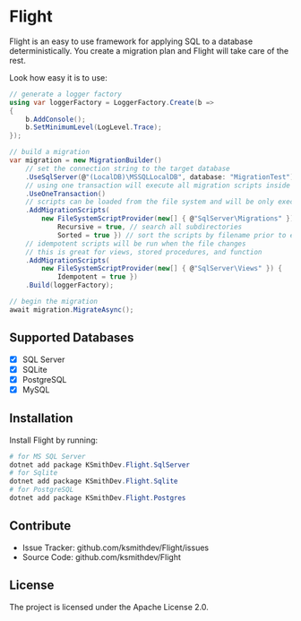 Flight
========

Flight is an easy to use framework for applying SQL to a database deterministically. You create a migration plan and Flight will take care of the rest. 

Look how easy it is to use:

~~~csharp
// generate a logger factory
using var loggerFactory = LoggerFactory.Create(b =>
{
    b.AddConsole();
    b.SetMinimumLevel(LogLevel.Trace);
});

// build a migration
var migration = new MigrationBuilder()
    // set the connection string to the target database
    .UseSqlServer(@"(LocalDB)\MSSQLLocalDB", database: "MigrationTest")
    // using one transaction will execute all migration scripts inside a transaction
    .UseOneTransaction()
    // scripts can be loaded from the file system and will be only executed once
    .AddMigrationScripts(
        new FileSystemScriptProvider(new[] { @"SqlServer\Migrations" }) { 
            Recursive = true, // search all subdirectories 
            Sorted = true }) // sort the scripts by filename prior to execution
    // idempotent scripts will be run when the file changes
    // this is great for views, stored procedures, and function
    .AddMigrationScripts(
        new FileSystemScriptProvider(new[] { @"SqlServer\Views" }) { 
            Idempotent = true })
    .Build(loggerFactory);

// begin the migration
await migration.MigrateAsync();
~~~

Supported Databases
--------

- [x] SQL Server
- [x] SQLite
- [x] PostgreSQL
- [x] MySQL

Installation
------------

Install Flight by running:

~~~powershell
# for MS SQL Server
dotnet add package KSmithDev.Flight.SqlServer
# for Sqlite
dotnet add package KSmithDev.Flight.Sqlite
# for PostgreSQL
dotnet add package KSmithDev.Flight.Postgres
~~~

Contribute
----------

- Issue Tracker: github.com/ksmithdev/Flight/issues
- Source Code: github.com/ksmithdev/Flight

License
-------

The project is licensed under the Apache License 2.0.
